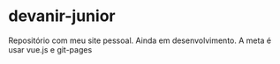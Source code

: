# devanir-junior

Repositório com meu site pessoal. 
Ainda em desenvolvimento.
A meta é usar vue.js e git-pages
